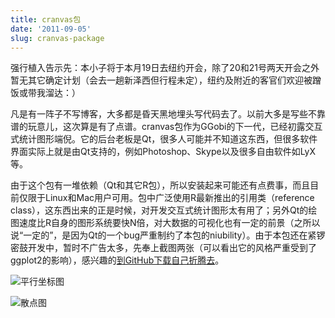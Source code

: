 ```yaml
---
title: cranvas包
date: '2011-09-05'
slug: cranvas-package
---
```


强行植入告示先：本小子将于本月19日去纽约开会，除了20和21号两天开会之外暂无其它确定计划（会去一趟新泽西但行程未定），纽约及附近的客官们欢迎被蹭饭或带我溜达：）

凡是有一阵子不写博客，大多都是昏天黑地埋头写代码去了。以前大多是写些不靠谱的玩意儿，这次算是有了点谱。cranvas包作为GGobi的下一代，已经初露交互式统计图形端倪。它的后台老板是Qt，很多人可能并不知道这东西，但很多软件界面实际上就是由Qt支持的，例如Photoshop、Skype以及很多自由软件如LyX等。

由于这个包有一堆依赖（Qt和其它R包），所以安装起来可能还有点费事，而且目前仅限于Linux和Mac用户可用。包中广泛使用R最新推出的引用类（reference class），这东西出来的正是时候，对开发交互式统计图形太有用了；另外Qt的绘图速度比R自身的图形系统要快N倍，对大数据的可视化也有一定的前景（之所以说“一定的”，是因为Qt的一个bug严重制约了本包的niubility）。由于本包还在紧锣密鼓开发中，暂时不广告太多，先奉上截图两张（可以看出它的风格严重受到了ggplot2的影响），感兴趣的[到GitHub下载自己折腾去](https://github.com/ggobi/cranvas)。

![平行坐标图](https://db.yihui.org/imgur/oKLXd.png)

![散点图](https://db.yihui.org/imgur/JETrt.png)
